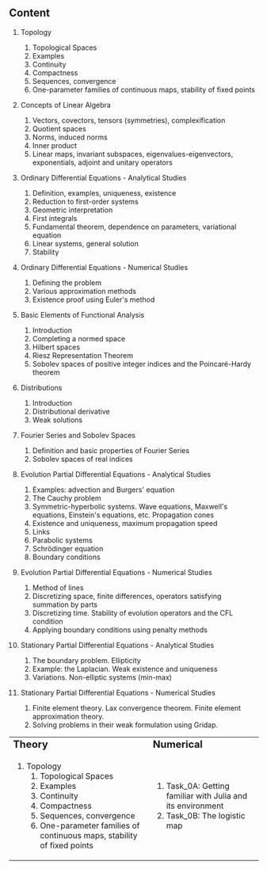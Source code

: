 ## Content

1. Topology
   1. Topological Spaces
   2. Examples
   3. Continuity
   4. Compactness
   5. Sequences, convergence
   6. One-parameter families of continuous maps, stability of fixed points

2. Concepts of Linear Algebra
   1. Vectors, covectors, tensors (symmetries), complexification
   2. Quotient spaces
   3. Norms, induced norms
   4. Inner product
   5. Linear maps, invariant subspaces, eigenvalues-eigenvectors, exponentials, adjoint and unitary operators

3. Ordinary Differential Equations - Analytical Studies
   1. Definition, examples, uniqueness, existence
   2. Reduction to first-order systems
   3. Geometric interpretation
   4. First integrals
   5. Fundamental theorem, dependence on parameters, variational equation
   6. Linear systems, general solution
   7. Stability

4. Ordinary Differential Equations - Numerical Studies
   1. Defining the problem
   2. Various approximation methods
   3. Existence proof using Euler's method

5. Basic Elements of Functional Analysis
   1. Introduction
   2. Completing a normed space
   3. Hilbert spaces
   4. Riesz Representation Theorem
   5. Sobolev spaces of positive integer indices and the Poincaré-Hardy theorem

6. Distributions
   1. Introduction
   2. Distributional derivative
   3. Weak solutions

7. Fourier Series and Sobolev Spaces
   1. Definition and basic properties of Fourier Series
   2. Sobolev spaces of real indices

8. Evolution Partial Differential Equations - Analytical Studies
   1. Examples: advection and Burgers' equation
   2. The Cauchy problem
   3. Symmetric-hyperbolic systems. Wave equations, Maxwell's equations, Einstein's equations, etc. Propagation cones
   4. Existence and uniqueness, maximum propagation speed
   5. Links
   6. Parabolic systems
   7. Schrödinger equation
   8. Boundary conditions

9. Evolution Partial Differential Equations - Numerical Studies
   1. Method of lines
   2. Discretizing space, finite differences, operators satisfying summation by parts
   3. Discretizing time. Stability of evolution operators and the CFL condition
   4. Applying boundary conditions using penalty methods

10. Stationary Partial Differential Equations - Analytical Studies
    1. The boundary problem. Ellipticity
    2. Example: the Laplacian. Weak existence and uniqueness
    3. Variations. Non-elliptic systems (min-max)

11. Stationary Partial Differential Equations - Numerical Studies
    1. Finite element theory. Lax convergence theorem. Finite element approximation theory.
    2. Solving problems in their weak formulation using Gridap.

<table border="0">
 <tr>
    <td><b style="font-size:20px">Theory</b></td>
    <td><b style="font-size:20px">Numerical</b></td>
 </tr>
 <tr>
   <td>

   1. Topology
      1. Topological Spaces
      2. Examples
      3. Continuity
      4. Compactness
      5. Sequences, convergence
      6. One-parameter families of continuous maps, stability of fixed points
   
   </td>
   <td>

   1. Task_0A: Getting familiar with Julia and its environment
   2. Task_0B: The logistic map

   </td>
 </tr>
</table>

